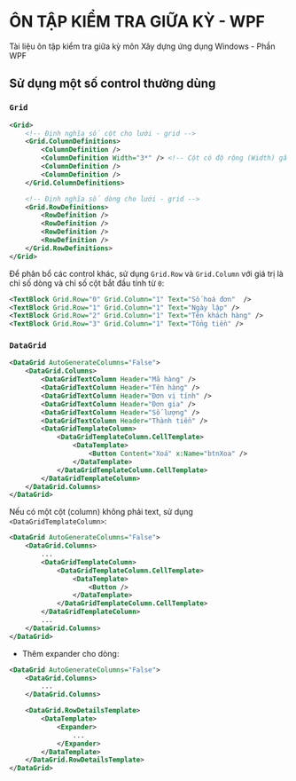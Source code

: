 # ÔN TẬP KIỂM TRA GIỮA KỲ - WPF

Tài liệu ôn tập kiểm tra giữa kỳ môn Xây dựng ứng dụng Windows - Phần WPF

## Sử dụng một số control thường dùng

### `Grid`

```xml
<Grid>
    <!-- Định nghĩa số cột cho lưới - grid -->
    <Grid.ColumnDefinitions>
        <ColumnDefinition />
        <ColumnDefinition Width="3*" /> <!-- Cột có độ rộng (Width) gấp 3 lần -->
        <ColumnDefinition />
        <ColumnDefinition />
    </Grid.ColumnDefinitions>

    <!-- Định nghĩa số dòng cho lưới - grid -->
    <Grid.RowDefinitions>
        <RowDefinition />
        <RowDefinition />
        <RowDefinition />
        <RowDefinition />
    </Grid.RowDefinitions>
</Grid>
```

Để phân bổ các control khác, sử dụng `Grid.Row` và `Grid.Column` với giá trị là chỉ số dòng và chỉ số cột bắt đầu tính từ `0`:

```xml
<TextBlock Grid.Row="0" Grid.Column="1" Text="Số hoá đơn"  />
<TextBlock Grid.Row="1" Grid.Column="1" Text="Ngày lập" />
<TextBlock Grid.Row="2" Grid.Column="1" Text="Tên khách hàng" />
<TextBlock Grid.Row="3" Grid.Column="1" Text="Tổng tiền" />
```

### `DataGrid`

```xml
<DataGrid AutoGenerateColumns="False">
    <DataGrid.Columns>
        <DataGridTextColumn Header="Mã hàng" />
        <DataGridTextColumn Header="Tên hàng" />
        <DataGridTextColumn Header="Đơn vị tính" />
        <DataGridTextColumn Header="Đơn gia" />
        <DataGridTextColumn Header="Số lượng" />
        <DataGridTextColumn Header="Thành tiền" />
        <DataGridTemplateColumn>
            <DataGridTemplateColumn.CellTemplate>
                <DataTemplate>
                    <Button Content="Xoá" x:Name="btnXoa" />
                </DataTemplate>
            </DataGridTemplateColumn.CellTemplate>
        </DataGridTemplateColumn>
    </DataGrid.Columns>
</DataGrid>
```

Nếu có một cột (column) không phải text, sử dụng `<DataGridTemplateColumn>`:

```xml
<DataGrid AutoGenerateColumns="False">
    <DataGrid.Columns>
        ...
        <DataGridTemplateColumn>
            <DataGridTemplateColumn.CellTemplate>
                <DataTemplate>
                    <Button />
                </DataTemplate>
            </DataGridTemplateColumn.CellTemplate>
        </DataGridTemplateColumn>
        ...
    </DataGrid.Columns>
</DataGrid>
```

- Thêm expander cho dòng:

```xml
<DataGrid AutoGenerateColumns="False">
    <DataGrid.Columns>
        ...
    </DataGrid.Columns>

    <DataGrid.RowDetailsTemplate>
        <DataTemplate>
            <Expander>
                ...
            </Expander>
        </DataTemplate>
    </DataGrid.RowDetailsTemplate>
</DataGrid>
```


